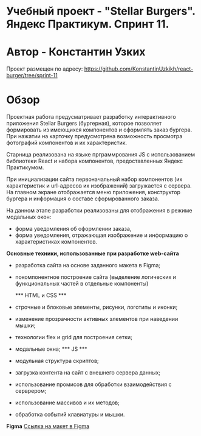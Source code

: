 # Учебный проект - "Stellar Burgers". Яндекс Практикум. Спринт 11.
# Автор - Константин Узких

Проект размещен по адресу: https://github.com/KonstantinUzkikh/react-burger/tree/sprint-11

# Обзор
Проектная работа предусматривает разработку интерактивного приложения Stellar Burgers (бургерная),
которое позволяет формировать из имеющихся компонентов и оформлять заказ бургера. При нажатии на карточку предусмотрена возможность просмотра фотографий компонентов и их характеристик.

Старница реализована на языке прграммрования JS с использованием библиотеки React и набора компонентов, предоставленных Яндекс Практикумом.

При инициализации сайта первоначальный набор компонентов (их характеристик и url-адресов их изображений) загружается с сервера. На главном экране отображается меню приложения, конструктор бургера и информация о составе сформрованного заказа.

На данном этапе разработки реализованы для отображения в режиме модальных окон:
- форма уведомления об оформлении заказа,
- форма уведомления, отражающая изображение и информацию о характеристиках компонентов.

**Основные техники, использованные при разработке web-сайта**
- разработка сайта на основе заданного макета в Figma;
- покомпонентное построение сайта (выделение логических и функциональных частей в отдельные компоненты)

  *** HTML и CSS ***
- строчные и блоковые элементы, рисунки, логотипы и иконки;
- изменение прозрачности активных элементов при наведении мышки;
- технологии flex и grid для построения сетки;
- модальные окна;
  *** JS ***
- модульная структура скриптов;
- загрузка контента на сайт с внешнего сервера данных;
- использование промисов для обработки взаимодействия с серврером;
- использование массивов и их методов;
- обработка событий клавиатуры и мышки.

**Figma**
[Ссылка на макет в Figma](https://www.figma.com/file/tLatiSwpQmOsE3nSReMmqN/React_Bootcamp_Проектные-задачи_external_link?node-id=0%3A1)
